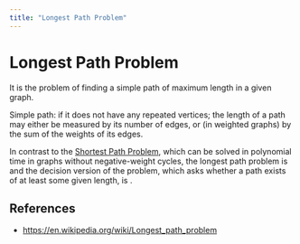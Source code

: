 ```yaml
---
title: "Longest Path Problem"
---
```

# Longest Path Problem
It is the problem of finding a simple path of maximum length in a given graph. 

Simple path: if it does not have any repeated vertices; the length of a path may either be measured by its number of edges, or (in weighted graphs) by the sum of the weights of its edges. 

In contrast to the [Shortest Path Problem](Notes/Shortest%20Path%20Problem.md), which can be solved in polynomial time in graphs without negative-weight cycles, the longest path problem is [](Notes/P%20and%20NP%20Problems.md#NP%20Hard%20Problems%7CNP-Hard) and the decision version of the problem, which asks whether a path exists of at least some given length, is [](Notes/P%20and%20NP%20Problems.md#NP%20Complete%20Problems%7CNP-complete).


## References
- https://en.wikipedia.org/wiki/Longest_path_problem
